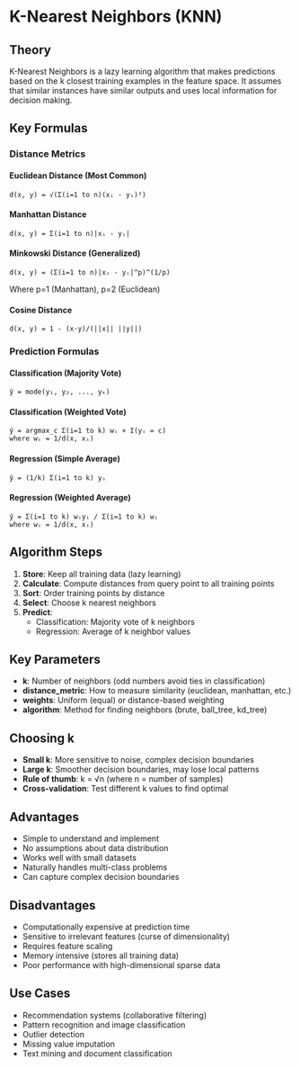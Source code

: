 # K-Nearest Neighbors (KNN)

## Theory
K-Nearest Neighbors is a lazy learning algorithm that makes predictions based on the k closest training examples in the feature space. It assumes that similar instances have similar outputs and uses local information for decision making.

## Key Formulas

### Distance Metrics

#### Euclidean Distance (Most Common)
```
d(x, y) = √(Σ(i=1 to n)(xᵢ - yᵢ)²)
```

#### Manhattan Distance
```
d(x, y) = Σ(i=1 to n)|xᵢ - yᵢ|
```

#### Minkowski Distance (Generalized)
```
d(x, y) = (Σ(i=1 to n)|xᵢ - yᵢ|^p)^(1/p)
```
Where p=1 (Manhattan), p=2 (Euclidean)

#### Cosine Distance
```
d(x, y) = 1 - (x·y)/(||x|| ||y||)
```

### Prediction Formulas

#### Classification (Majority Vote)
```
ŷ = mode(y₁, y₂, ..., yₖ)
```

#### Classification (Weighted Vote)
```
ŷ = argmax_c Σ(i=1 to k) wᵢ × I(yᵢ = c)
where wᵢ = 1/d(x, xᵢ)
```

#### Regression (Simple Average)
```
ŷ = (1/k) Σ(i=1 to k) yᵢ
```

#### Regression (Weighted Average)
```
ŷ = Σ(i=1 to k) wᵢyᵢ / Σ(i=1 to k) wᵢ
where wᵢ = 1/d(x, xᵢ)
```

## Algorithm Steps
1. **Store**: Keep all training data (lazy learning)
2. **Calculate**: Compute distances from query point to all training points
3. **Sort**: Order training points by distance
4. **Select**: Choose k nearest neighbors
5. **Predict**: 
   - Classification: Majority vote of k neighbors
   - Regression: Average of k neighbor values

## Key Parameters
- **k**: Number of neighbors (odd numbers avoid ties in classification)
- **distance_metric**: How to measure similarity (euclidean, manhattan, etc.)
- **weights**: Uniform (equal) or distance-based weighting
- **algorithm**: Method for finding neighbors (brute, ball_tree, kd_tree)

## Choosing k
- **Small k**: More sensitive to noise, complex decision boundaries
- **Large k**: Smoother decision boundaries, may lose local patterns
- **Rule of thumb**: k = √n (where n = number of samples)
- **Cross-validation**: Test different k values to find optimal

## Advantages
- Simple to understand and implement
- No assumptions about data distribution
- Works well with small datasets
- Naturally handles multi-class problems
- Can capture complex decision boundaries

## Disadvantages
- Computationally expensive at prediction time
- Sensitive to irrelevant features (curse of dimensionality)
- Requires feature scaling
- Memory intensive (stores all training data)
- Poor performance with high-dimensional sparse data

## Use Cases
- Recommendation systems (collaborative filtering)
- Pattern recognition and image classification
- Outlier detection
- Missing value imputation
- Text mining and document classification

